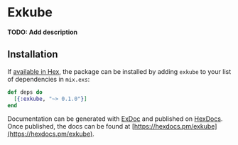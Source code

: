 # Exkube

**TODO: Add description**

## Installation

If [available in Hex](https://hex.pm/docs/publish), the package can be installed
by adding `exkube` to your list of dependencies in `mix.exs`:

```elixir
def deps do
  [{:exkube, "~> 0.1.0"}]
end
```

Documentation can be generated with [ExDoc](https://github.com/elixir-lang/ex_doc)
and published on [HexDocs](https://hexdocs.pm). Once published, the docs can
be found at [https://hexdocs.pm/exkube](https://hexdocs.pm/exkube).

